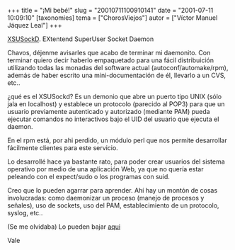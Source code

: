 +++
title = "¡Mi bebé!"
slug = "20010711100910141"
date = "2001-07-11 10:09:10"
[taxonomies]
tema = ["ChorosViejos"]
autor = ["Víctor Manuel Jáquez Leal"]
+++

[XSUSockD](http://red.coral.com.mx/ceyusa/projects/xsusockd). EXtentend
SuperUser Socket Daemon

Chavos, déjenme avisarles que acabo de terminar mi daemonito. Con
terminar quiero decir haberlo empaquetado para una fácil distribuición
utilizando todas las monadas del software actual
(autoconf/automake/rpm), además de haber escrito una mini-documentación
de él, llevarlo a un CVS, etc..

<!-- more -->
¿qué es el XSUSockd? Es un demonio que abre un puerto tipo UNIX (sólo
jala en localhost) y establece un protocolo (parecido al POP3) para que
un usuario previamente autenticado y autorizado (mediante PAM) pueda
ejecutar comandos no interactivos bajo el UID del usuario que ejecuta el
daemon.

En el rpm está, por ahi perdido, un módulo perl que nos permite
desarrollar fácilmente clientes para este servicio.

Lo desarrollé hace ya bastante rato, para poder crear usuarios del
sistema operativo por medio de una aplicación Web, ya que no quería
estar peleando con el expect/sudo o los programas con suid.

Creo que lo pueden agarrar para aprender. Ahí hay un montón de cosas
involucradas: como daemonizar un proceso (manejo de procesos y señales),
uso de sockets, uso del PAM, establecimiento de un protocolo, syslog,
etc..

(Se me olvidaba) Lo pueden bajar
[aqui](http://red.coral.com.mx/ceyusa/projects/xsusockd)

Vale

